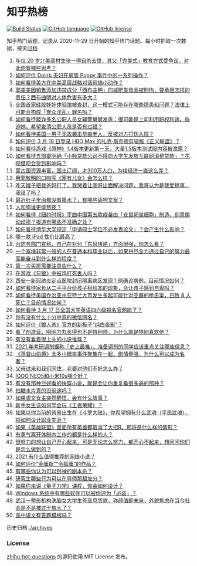 # 知乎热榜
[![Build Status](https://github.com/ToWeLong/zhihu-hot-questions/workflows/CI/badge.svg)](https://github.com/ToWeLong/zhihu-hot-questions/actions)
[![GitHub language](https://img.shields.io/badge/language-golang-orange.svg)](https://golang.org/)
[![GitHub license](https://img.shields.io/github/license/ToWeLong/zhihu-hot-questions)](https://github.com/ToWeLong/zhihu-hot-questions/blob/main/LICENSE)

知乎热门话题，记录从 2020-11-29 日开始的知乎热门话题。每小时抓取一次数据，按天[归档](./archives)

<!-- BEGIN -->

1. [年仅 20 岁北美高材生张一得自杀去世，其父「完美式」教育方式受争议，对此你有哪些思考？](https://www.zhihu.com/question/449966294)
1. [如何评价 Doinb 夫妇在房管 Poppy 事件中的一系列操作？](https://www.zhihu.com/question/449945582)
1. [如何看待美方在中美高层战略对话前搞小动作？](https://www.zhihu.com/question/449880868)
1. [郭美美因销售添加违禁成分「西布曲明」的减肥类食品被刑拘，要承担怎样的责任？西布曲明对人体危害有多大？](https://www.zhihu.com/question/450038086)
1. [全国首家硅胶娃娃体验馆被查封，这一模式可能存在哪些隐患和问题？法律上可能会构成「聚众淫乱」罪名吗？](https://www.zhihu.com/question/449946558)
1. [如何看待敲诈多名公职人员女辅警舅舅发声：很可能是上司利用职权利诱、胁迫她，希望查清公职人员是否有过错？](https://www.zhihu.com/question/449963679)
1. [如何看待美国一男子无故袭击华裔老人，反被对方打伤入院？](https://www.zhihu.com/question/450009541)
1. [如何评价 3 月 18 日登录 HBO Max 的扎克·斯奈德剪辑版《正义联盟》？](https://www.zhihu.com/question/449895743)
1. [如何看待游戏《原神》1.4版本更新第一天，大量1.5版本测试服内容被泄露？](https://www.zhihu.com/question/449932149)
1. [如何看待五部委明确「小额贷款公司不得向大学生发放互联网消费贷款」？花呗借呗会受到影响吗？](https://www.zhihu.com/question/449969804)
1. [蒙古国资源丰富，国土辽阔，才300万人口，为啥经济一直这么差？](https://www.zhihu.com/question/449603167)
1. [用郭敬明的口吻写《家有儿女》会怎么样？](https://www.zhihu.com/question/386132438)
1. [昨天嫂子把我爸妈打了，我哭着让我哥出面解决问题，我哥认为是我爱挑事，我错了吗？](https://www.zhihu.com/question/449909138)
1. [最近肚子里面都没有墨水了，有哪些舔狗文案？](https://www.zhihu.com/question/442325192)
1. [人和狗谁更能熬夜？](https://www.zhihu.com/question/449223921)
1. [如何看待《纽约时报》歪曲中国第五款疫苗由「仓鼠卵巢细胞」制造，刻意煽动歧视？报道有哪些不准确之处？](https://www.zhihu.com/question/449995119)
1. [如何看待清华大学规定「申请硕士学位不必发表论文」？会产生什么影响？](https://www.zhihu.com/question/450026925)
1. [哪一款 iPad 性价比最高？](https://www.zhihu.com/question/308539780)
1. [台防务部门宣称，自己在对付「东风快递」方面很强，你怎么看？](https://www.zhihu.com/question/449965641)
1. [一个家境非常一般的人在普通本科毕业以后，如果拼尽全力通过自己的努力最高能奋斗到什么样的程度？](https://www.zhihu.com/question/450001901)
1. [第一次买房需要注意些什么？](https://www.zhihu.com/question/304514583)
1. [在游戏《只狼》中被鸡打死丢人吗？](https://www.zhihu.com/question/447472146)
1. [西安一新冠肺炎定点医院封闭隔离病区发现 1 例确诊病例，目前情况如何？](https://www.zhihu.com/question/450000435)
1. [如何看待家长从二手平台给孩子租绘本的现象，会让孩子感到自卑吗？](https://www.zhihu.com/question/449816703)
1. [如何看待美国乔治亚州亚特兰大市发生多起可能针对亚裔的枪击案，已致 8 人死亡？目前情况如何？](https://www.zhihu.com/question/449764833)
1. [如何看待 3 月 17 日全国大学英语四六级报名官网崩了？](https://www.zhihu.com/question/449770445)
1. [你有没有什么十分中意的微信网名？](https://www.zhihu.com/question/363035181)
1. [如何评价《狼人杀》官方的新板子“纯白夜影”？](https://www.zhihu.com/question/448797084)
1. [看了创造营，明明力丸长得也不是特别帅，为什么就是特别喜欢他？](https://www.zhihu.com/question/449429516)
1. [有没有看着很上头的小说推荐？](https://www.zhihu.com/question/372272605)
1. [2021 年考研调剂据称「史上最难」，准备调剂的同学应该重点关注哪些信息？](https://www.zhihu.com/question/449611750)
1. [《基督山伯爵》太多小概率事件聚集在一起，剧情牵强，为什么可以成为名著？](https://www.zhihu.com/question/431377966)
1. [父母过来和我们同住，老婆对他们不好怎么办？](https://www.zhihu.com/question/421849969)
1. [IQOO NEO5和小米10s哪个好？](https://www.zhihu.com/question/449705720)
1. [有没有那种巨好看的快穿小说，就是会让你重复看很多遍的那种？](https://www.zhihu.com/question/384160568)
1. [拍糖水片真的没前途吗？](https://www.zhihu.com/question/449805152)
1. [如果虐文女主突然醒悟，会有什么故事？](https://www.zhihu.com/question/440221628)
1. [新手女生该如何学会玩《王者荣耀》？](https://www.zhihu.com/question/314613607)
1. [如果以你当前的背景出生在《斗罗大陆》，你希望拥有什么武魂（平民武魂），将如何设计职业生涯？](https://www.zhihu.com/question/369142592)
1. [如果《英雄联盟》里面所有英雄都取消了大招R，那将是什么样的情形？](https://www.zhihu.com/question/448596752)
1. [有勇气离开体制内工作的都是什么样的人？](https://www.zhihu.com/question/422565725)
1. [很努力的想让自己开心起来，可是无论怎么努力，都开心不起来，想问问你们是怎么做到的？](https://www.zhihu.com/question/448719931)
1. [2021 有什么值得推荐的网络小说？](https://www.zhihu.com/question/440707281)
1. [如何评价“金庸新”“令狐庸”的作品？](https://www.zhihu.com/question/36751798)
1. [有哪些你认为可以封神的剧本杀？](https://www.zhihu.com/question/448538675)
1. [研究生哪些行为可以在导师那超加分？](https://www.zhihu.com/question/443960725)
1. [如果你来讲《量子力学》课程，你会如何设计？](https://www.zhihu.com/question/449753123)
1. [Windows 系统中有哪些软件可以被你评为「必装」？](https://www.zhihu.com/question/21287237)
1. [武汉一整形机构洗脑女大学生签高息贷款，称颜值即未来，外貌焦虑在当今社会是不是被过于放大了？](https://www.zhihu.com/question/449588571)
1. [高中语文有答题模板吗？](https://www.zhihu.com/question/271480167)

<!-- END -->

历史归档 [./archives](./archives)


### License
[zhihu-hot-questions](https://github.com/towelong/zhihu-hot-questions) 的源码使用 MIT License 发布。